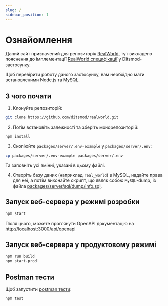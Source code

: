 ```yaml
---
slug: /
sidebar_position: 1
---
```


# Ознайомлення

Даний сайт призначений для репозиторія [RealWorld][1], тут викладено пояснення до імплементації [RealWorld специфікації][2] у Ditsmod-застосунку.

Щоб перевірити роботу даного застосунку, вам необхідно мати встановленими Node.js та MySQL.

## З чого почати

1. Клонуйте репозиторій:

```bash
git clone https://github.com/ditsmod/realworld.git
```

2. Потім встановіть залежності та зберіть монорепозиторій:

```bash
npm install
```

3. Скопіюйте `packages/server/.env-example` у `packages/server/.env`:

```bash
cp packages/server/.env-example packages/server/.env
```

Та заповніть усі змінні, указані в цьому файлі.

4. Створіть базу даних (наприклад `real_world`) в MySQL, надайте права для неї, а потім виконайте скрипт, що являє собою `MySQL`-dump, із файла [packages/server/sql/dump/info.sql][5].

## Запуск веб-сервера у режимі розробки

```bash
npm start
```

Після цього, можете проглянути OpenAPI документацію на [http://localhost:3000/api/openapi][3]

## Запуск веб-сервера у продуктовому режимі

```bash
npm run build
npm start-prod
```

## Postman тести

Щоб запустити [postman тести][4]:

```bash
npm test
```


[1]: https://github.com/ditsmod/realworld
[2]: https://github.com/gothinkster/realworld
[3]: http://localhost:3000/api/openapi
[4]: https://github.com/gothinkster/realworld/blob/main/api/Conduit.postman_collection.json
[5]: https://github.com/ditsmod/realworld/blob/main/packages/server/sql/dump/info.sql
